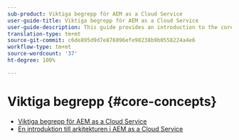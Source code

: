 ```yaml
---
sub-product: Viktiga begrepp för AEM as a Cloud Service
user-guide-title: Viktiga begrepp för AEM as a Cloud Service
user-guide-description: This guide provides an introduction to the core concepts of Experience Manager as a Cloud Service, including the architecture of the new service.
translation-type: tm+mt
source-git-commit: c6de895d9d7e876096efe98238b9b0558224a4e6
workflow-type: tm+mt
source-wordcount: '37'
ht-degree: 100%

---
```



# Viktiga begrepp {#core-concepts}

+ [Viktiga begrepp för AEM as a Cloud Service](/help/core-concepts/home.md)
+ [En introduktion till arkitekturen i AEM as a Cloud Service](architecture.md)